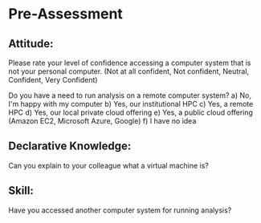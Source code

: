 # Pre-Assessment

## Attitude:
Please rate your level of confidence accessing a computer system that is not your personal computer.
(Not at all confident, Not confident, Neutral, Confident, Very Confident)

Do you have a need to run analysis on a remote computer system?
    a) No, I'm happy with my computer
    b) Yes, our institutional HPC
    c) Yes, a remote HPC
    d) Yes, our local private cloud offering
    e) Yes, a public cloud offering (Amazon EC2, Microsoft Azure, Google)
    f) I have no idea

## Declarative Knowledge:
Can you explain to your colleague what a virtual machine is?

## Skill:
Have you accessed another computer system for running analysis?
